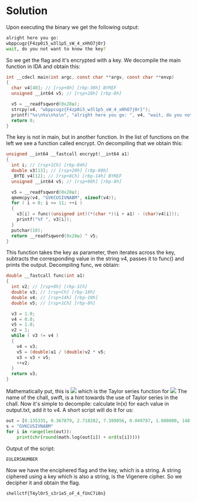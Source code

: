 # Solution
Upon executing the binary we get the following output:

```bash 
alright here you go: 
wbppcugz{F4zp0i5_w3l1p5_sW_4_xHhO7j0r}
wait, do you not want to know the key?
```

So we get the flag and it's encrypted with a key. We decompile the main function in IDA and obtain this:
```c
int __cdecl main(int argc, const char **argv, const char **envp)
{
  char v4[40]; // [rsp+0h] [rbp-30h] BYREF
  unsigned __int64 v5; // [rsp+28h] [rbp-8h]

  v5 = __readfsqword(0x28u);
  strcpy(v4, "wbppcugz{F4zp0i5_w3l1p5_sW_4_xHhO7j0r}");
  printf("%s\n%s\n%s\n", "alright here you go: ", v4, "wait, do you not want to know the key?");
  return 0;
}
```
The key is not in main, but in another function. In the list of functions on the left we see a function called encrypt. On decompiling that we obtain this:
```c
unsigned __int64 __fastcall encrypt(__int64 a1)
{
  int i; // [rsp+1Ch] [rbp-84h]
  double v3[13]; // [rsp+20h] [rbp-80h]
  _BYTE v4[12]; // [rsp+8Ch] [rbp-14h] BYREF
  unsigned __int64 v5; // [rsp+98h] [rbp-8h]

  v5 = __readfsqword(0x28u);
  qmemcpy(v4, "GVKCUSIVNABM", sizeof(v4));
  for ( i = 0; i <= 11; ++i )
  {
    v3[i] = func((unsigned int)(*(char *)(i + a1) - (char)v4[i]));
    printf("%f ", v3[i]);
  }
  putchar(10);
  return __readfsqword(0x28u) ^ v5;
}
```
This function takes the key as parameter, then iterates across the key, subtracts the corresponding value in the string v4, passes it to func() and prints the output. Decompiling func, we obtain:
```c
double __fastcall func(int a1)
{
  int v2; // [rsp+8h] [rbp-1Ch]
  double v3; // [rsp+Ch] [rbp-18h]
  double v4; // [rsp+14h] [rbp-10h]
  double v5; // [rsp+1Ch] [rbp-8h]

  v3 = 1.0;
  v4 = 0.0;
  v5 = 1.0;
  v2 = 1;
  while ( v3 != v4 )
  {
    v4 = v3;
    v5 = (double)a1 / (double)v2 * v5;
    v3 = v3 + v5;
    ++v2;
  }
  return v3;
}
```
Mathematically put, this is 
<img src="https://render.githubusercontent.com/render/math?math=1+x+\frac{x^2}{2!}+\frac{x^3}{3!} + ...">
which is the Taylor series function for
<img src="https://render.githubusercontent.com/render/math?math=e^x">
The name of the chall, swift, is a hint towards the use of Taylor series in the chall.
Now it's simple to decompile: calculate ln(x) for each value in output.txt, add it to v4. A short script will do it for us:
```python
out = [0.135335, 0.367879, 2.718282, 7.389056, 0.049787, 1.000000, 148.413159, 0.367879, 0.367879, 2.718282, 20.085537, 148.413159]
s = "GVKCUSIVNABM"
for i in range(len(out)):
    print(chr(round(math.log(out[i]) + ord(s[i]))))
```
Output of the script:
```bash
EULERSNUMBER
```
Now we have the enciphered flag and the key, which is a string. A string ciphered using a key which is also a string, is the Vigenere cipher. So we decipher it and obtain the flag.
```bash
shellctf{T4yl0r5_s3r1e5_oF_4_fUnC7i0n}
```
